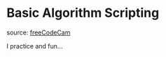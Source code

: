 # Basic Algorithm Scripting

source: [freeCodeCam](https://www.freecodecamp.org/learn/javascript-algorithms-and-data-structures/#basic-algorithm-scripting)

I practice and fun...